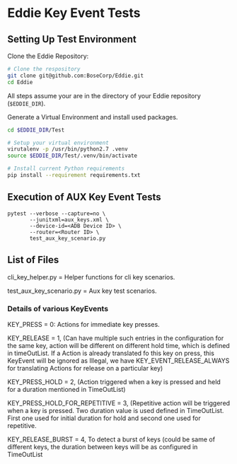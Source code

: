 # Eddie Key Event Tests

## Setting Up Test Environment

Clone the Eddie Repository:

```bash
# Clone the respository
git clone git@github.com:BoseCorp/Eddie.git
cd Eddie
```

All steps assume your are in the directory of your Eddie repository (`$EDDIE_DIR`).

Generate a Virtual Environment and install used packages.

```bash
cd $EDDIE_DIR/Test

# Setup your virtual environment
virutalenv -p /usr/bin/python2.7 .venv
source $EDDIE_DIR/Test/.venv/bin/activate

# Install current Python requirements
pip install --requirement requirements.txt
```

## Execution of AUX Key Event Tests

```shell session
pytest --verbose --capture=no \
       --junitxml=aux_keys.xml \
       --device-id=<ADB Device ID> \
       --router=<Router ID> \
       test_aux_key_scenario.py
```

## List of Files

cli_key_helper.py                = Helper functions for cli key scenarios.

test_aux_key_scenario.py         = Aux key test scenarios.

### Details of various KeyEvents

KEY_PRESS = 0: Actions for immediate key presses.

KEY_RELEASE = 1, (Can have multiple such entries in the configuration for the same key, action will be different on different hold time, which is defined in timeOutList. If a Action is already translated fo this key on press, this KeyEvent will be ignored as Illegal, we have KEY_EVENT_RELEASE_ALWAYS for translating Actions for release on a particular key)

KEY_PRESS_HOLD = 2, (Action triggered when a key is pressed and held for a duration mentioned in TimeOutList)

KEY_PRESS_HOLD_FOR_REPETITIVE = 3, (Repetitive action will be triggered when a key is pressed. Two duration value is used defined in TimeOutList. First one used for initial duration for hold and second one used for repetitive.

KEY_RELEASE_BURST = 4, To detect a burst of keys (could be same of different keys, the duration between keys will be as configured in TimeOutList
